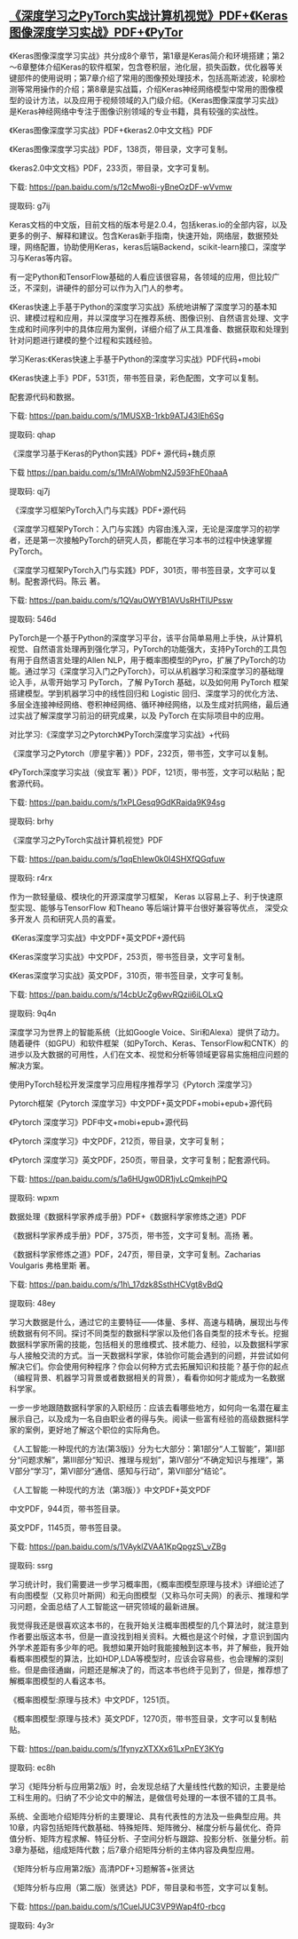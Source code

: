 ## [《深度学习之PyTorch实战计算机视觉》PDF+《Keras图像深度学习实战》PDF+《PyTor](https://ai-nlp-book.lofter.com/post/312661e1_1c77189f2)

《Keras图像深度学习实战》共分成8个章节，第1章是Keras简介和环境搭建；第2～6章整体介绍Keras的软件框架，包含卷积层，池化层，损失函数，优化器等关键部件的使用说明；第7章介绍了常用的图像预处理技术，包括高斯滤波，轮廓检测等常用操作的介绍；第8章是实战篇，介绍Keras神经网络模型中常用的图像模型的设计方法，以及应用于视频领域的入门级介绍。《Keras图像深度学习实战》是Keras神经网络中专注于图像识别领域的专业书籍，具有较强的实战性。

《Keras图像深度学习实战》PDF+《keras2.0中文文档》PDF

《Keras图像深度学习实战》PDF，138页，带目录，文字可复制。

《keras2.0中文文档》PDF，233页，带目录，文字可复制。

下载: https://pan.baidu.com/s/12cMwo8i-yBneOzDF-wVvmw

提取码: g7ij

Keras文档的中文版，目前文档的版本号是2.0.4，包括keras.io的全部内容，以及更多的例子、解释和建议。包含Keras新手指南，快速开始，网络层，数据预处理，网络配置，协助使用Keras，keras后端Backend，scikit-learn接口，深度学习与Keras等内容。

有一定Python和TensorFlow基础的人看应该很容易，各领域的应用，但比较广泛，不深刻，讲硬件的部分可以作为入门人的参考。

《Keras快速上手基于Python的深度学习实战》系统地讲解了深度学习的基本知识、建模过程和应用，并以深度学习在推荐系统、图像识别、自然语言处理、文字生成和时间序列中的具体应用为案例，详细介绍了从工具准备、数据获取和处理到针对问题进行建模的整个过程和实践经验。

学习Keras:《Keras快速上手基于Python的深度学习实战》PDF代码+mobi

《Keras快速上手》PDF，531页，带书签目录，彩色配图，文字可以复制。

配套源代码和数据。

下载: https://pan.baidu.com/s/1MUSXB-1rkb9ATJ43IEh6Sg

提取码: qhap

《深度学习基于Keras的Python实践》PDF+ 源代码+魏贞原

下载 https://pan.baidu.com/s/1MrAIWobmN2J593FhE0haaA

提取码: qj7j

 《深度学习框架PyTorch入门与实践》PDF+源代码

《深度学习框架PyTorch：入门与实践》内容由浅入深，无论是深度学习的初学者，还是第一次接触PyTorch的研究人员，都能在学习本书的过程中快速掌握PyTorch。

《深度学习框架PyTorch入门与实践》PDF，301页，带书签目录，文字可以复制。配套源代码。陈云 著。

下载: https://pan.baidu.com/s/1QVauOWYB1AVUsRHTlUPssw

提取码: 546d

PyTorch是一个基于Python的深度学习平台，该平台简单易用上手快，从计算机视觉、自然语言处理再到强化学习，PyTorch的功能强大，支持PyTorch的工具包有用于自然语言处理的Allen NLP，用于概率图模型的Pyro，扩展了PyTorch的功能。通过学习《深度学习入门之PyTorch》，可以从机器学习和深度学习的基础理论入手，从零开始学习 PyTorch，了解 PyTorch 基础，以及如何用 PyTorch 框架搭建模型。学到机器学习中的线性回归和 Logistic 回归、深度学习的优化方法、多层全连接神经网络、卷积神经网络、循环神经网络，以及生成对抗网络，最后通过实战了解深度学习前沿的研究成果，以及 PyTorch 在实际项目中的应用。

对比学习:《深度学习之Pytorch》《PyTorch深度学习实战》+代码

《深度学习之Pytorch（廖星宇著）》PDF，232页，带书签，文字可以复制。

《PyTorch深度学习实战（侯宜军 著）》PDF，121页，带书签，文字可以粘贴；配套源代码。

下载: https://pan.baidu.com/s/1xPLGesq9GdKRaida9K94sg

提取码: brhy

《深度学习之PyTorch实战计算机视觉》PDF

下载: https://pan.baidu.com/s/1qqEhIew0k0I4SHXfQGqfuw

提取码: r4rx

作为一款轻量级、模块化的开源深度学习框架， Keras 以容易上子、利于快速原型实现、能够与TensorFlow 和Theano 等后端计算平台很好兼容等优点， 深受众多开发人 员和研究人员的喜爱。

 《Keras深度学习实战》中文PDF+英文PDF+源代码

《Keras深度学习实战》中文PDF，253页，带书签目录，文字可复制。

《Keras深度学习实战》英文PDF，310页，带书签目录，文字可复制。

下载: https://pan.baidu.com/s/14cbUcZg6wvRQzii6iLOLxQ

提取码: 9q4n

深度学习为世界上的智能系统（比如Google Voice、Siri和Alexa）提供了动力。随着硬件（如GPU）和软件框架（如PyTorch、Keras、TensorFlow和CNTK）的进步以及大数据的可用性，人们在文本、视觉和分析等领域更容易实施相应问题的解决方案。

使用PyTorch轻松开发深度学习应用程序推荐学习《Pytorch 深度学习》

Pytorch框架《Pytorch 深度学习》中文PDF+英文PDF+mobi+epub+源代码

《Pytorch 深度学习》PDF中文+mobi+epub+源代码

《Pytorch 深度学习》中文PDF，212页，带目录，文字可复制；

《Pytorch 深度学习》英文PDF，250页，带目录，文字可复制；配套源代码。

下载: https://pan.baidu.com/s/1a6HUgw0DR1jvLcQmkejhPQ

提取码: wpxm

数据处理《数据科学家养成手册》PDF+《数据科学家修炼之道》PDF

《数据科学家养成手册》PDF，375页，带书签，文字可复制。高扬 著。

《数据科学家修炼之道》PDF，247页，带目录，文字可复制。Zacharias Voulgaris 弗格里斯 著。

下载: https://pan.baidu.com/s/1h\_17dzk8SsthHCVgt8vBdQ

提取码: 48ey

学习大数据是什么，通过它的主要特征——体量、多样、高速与精确，展现出与传统数据有何不同。探讨不同类型的数据科学家以及他们各自类型的技术专长。挖掘数据科学家所需的技能，包括相关的思维模式、技术能力、经验，以及数据科学家与人接触交流的方式。当一天数据科学家，体验你可能会遇到的问题，并尝试如何解决它们。你会使用何种程序？你会以何种方式去拓展知识和技能？基于你的起点（编程背景、机器学习背景或者数据相关的背景），看看你如何才能成为一名数据科学家。

一步一步地跟随数据科学家的入职经历：应该去看哪些地方，如何向一名潜在雇主展示自己，以及成为一名自由职业者的得与失。阅读一些富有经验的高级数据科学家的案例，更好地了解这个职位的实际角色。

《人工智能:一种现代的方法(第3版)》分为七大部分：第1部分“人工智能”，第II部分“问题求解”，第III部分“知识、推理与规划”，第IV部分“不确定知识与推理”，第V部分“学习”，第VI部分“通信、感知与行动”，第VII部分“结论”。

《人工智能 一种现代的方法（第3版）》中文PDF+英文PDF

中文PDF，944页，带书签目录。

英文PDF，1145页，带书签目录。

下载: https://pan.baidu.com/s/1VAyklZVAA1KpQpgzS\_vZBg

提取码: ssrg

学习统计时，我们需要进一步学习概率图，《概率图模型原理与技术》详细论述了有向图模型（又称贝叶斯网）和无向图模型（又称马尔可夫网）的表示、推理和学习问题，全面总结了人工智能这一研究领域的最新进展。

我觉得我还是很喜欢这本书的，在我开始关注概率图模型的几个算法时，就注意到作者要出版这本书，但是一直没找到相关资料。大概也是这个时候，才意识到国内外学术差距有多少年的吧。我想如果开始时我能接触到这本书，并了解些，我开始看概率图模型的算法，比如HDP,LDA等模型时，应该会容易些，也会理解的深刻些。但是曲径通幽，问题还是解决了的，而这本书也终于见到了，但是，推荐想了解概率图模型的人看这本书。

《概率图模型:原理与技术》中文PDF，1251页。

《概率图模型:原理与技术》英文PDF，1270页，带书签目录，文字可以复制粘贴。

下载: https://pan.baidu.com/s/1fynyzXTXXx61LxPnEY3KYg

提取码: ec8h

学习《矩阵分析与应用第2版》时，会发现总结了大量线性代数的知识，主要是给工科生用的。归纳了不少论文中的解法，是做信号处理的一本很不错的工具书。

系统、全面地介绍矩阵分析的主要理论、具有代表性的方法及一些典型应用。共10章，内容包括矩阵代数基础、特殊矩阵、矩阵微分、梯度分析与最优化、奇异值分析、矩阵方程求解、特征分析、子空间分析与跟踪、投影分析、张量分析。前3章为基础，组成矩阵代数；后7章介绍矩阵分析的主体内容及典型应用。

《矩阵分析与应用第2版》高清PDF+习题解答+张贤达

《矩阵分析与应用（第二版）张贤达》PDF，带目录和书签，文字可以复制。

下载: https://pan.baidu.com/s/1CueIJUC3VP9Wap4f0-rbcg

提取码: 4y3r